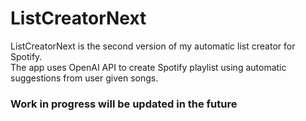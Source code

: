 # ListCreatorNext

ListCreatorNext is the second version of my automatic list creator for Spotify.  
The app uses OpenAI API to create Spotify playlist using automatic suggestions from user given songs.

### Work in progress will be updated in the future
